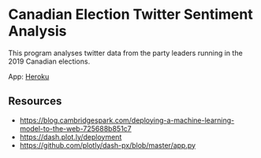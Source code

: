 # Canadian Election Twitter Sentiment Analysis

This program analyses twitter data from the party leaders running in the 2019 Canadian elections.

App: [Heroku](https://cdn-election-sent-app.herokuapp.com/)

## Resources

- https://blog.cambridgespark.com/deploying-a-machine-learning-model-to-the-web-725688b851c7
- https://dash.plot.ly/deployment
- https://github.com/plotly/dash-px/blob/master/app.py
